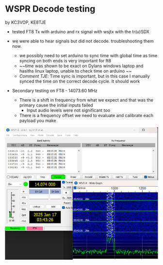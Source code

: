 # WSPR Decode testing
by KC3VOP, KE8TJE

- tested FT8 Tx with arduino and rx signal with wsjtx with the tr(u)SDX  
- we were able to hear signals but did not decode. troubleshooting them now.
	- we possibly need to set arduino to sync time with global time as time syncing on both ends is very important for ft8
	- ~~time was shown to be exact on Dylans windows laptop and hasiths linux laptop, unable to check time on arduino ~~
	- *Comment TJE*: Time sync is important, but in this case I manually synced the time on the correct decode cycle. It should work

- Secondary testing on FT8 - 14073.60 MHz
	- There is a shift in frequency from what we expect and that was the primary cause the initial inputs failed
		- Input audio levels were not significant too
	- There is a frequency offset we need to evaluate and calibrate each payload you make

![](bin/Pasted%20image%2020250116224340.png)
